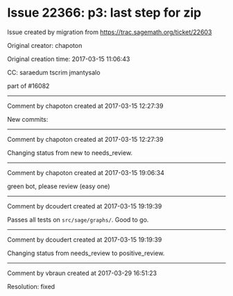 # Issue 22366: p3: last step for zip

Issue created by migration from https://trac.sagemath.org/ticket/22603

Original creator: chapoton

Original creation time: 2017-03-15 11:06:43

CC:  saraedum tscrim jmantysalo

part of #16082


---

Comment by chapoton created at 2017-03-15 12:27:39

New commits:


---

Comment by chapoton created at 2017-03-15 12:27:39

Changing status from new to needs_review.


---

Comment by chapoton created at 2017-03-15 19:06:34

green bot, please review (easy one)


---

Comment by dcoudert created at 2017-03-15 19:19:39

Passes all tests on `src/sage/graphs/`. Good to go.


---

Comment by dcoudert created at 2017-03-15 19:19:39

Changing status from needs_review to positive_review.


---

Comment by vbraun created at 2017-03-29 16:51:23

Resolution: fixed
